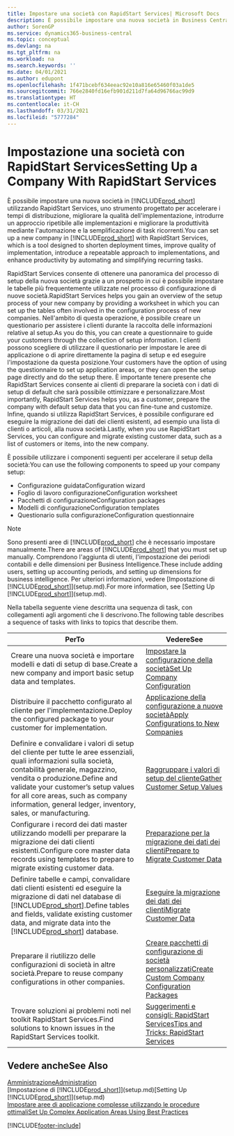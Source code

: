 ```yaml
---
title: Impostare una società con RapidStart Services| Microsoft Docs
description: È possibile impostare una nuova società in Business Central utilizzando RapidStart Services, uno strumento progettato per accelerare i tempi di distribuzione, migliorare la qualità dell'implementazione, introdurre un approccio ripetibile alle implementazioni e migliorare la produttività mediante l'automazione e la semplificazione di task ricorrenti.
author: SorenGP
ms.service: dynamics365-business-central
ms.topic: conceptual
ms.devlang: na
ms.tgt_pltfrm: na
ms.workload: na
ms.search.keywords: ''
ms.date: 04/01/2021
ms.author: edupont
ms.openlocfilehash: 1f471bcebf634eeac92e10a816e65460f03a1de5
ms.sourcegitcommit: 766e2840fd16efb901d211d7fa64d96766ac99d9
ms.translationtype: HT
ms.contentlocale: it-CH
ms.lasthandoff: 03/31/2021
ms.locfileid: "5777284"
---
```

# <a name="setting-up-a-company-with-rapidstart-services"></a><span data-ttu-id="0401b-103">Impostazione una società con RapidStart Services</span><span class="sxs-lookup"><span data-stu-id="0401b-103">Setting Up a Company With RapidStart Services</span></span>
<span data-ttu-id="0401b-104">È possibile impostare una nuova società in [!INCLUDE[prod_short](includes/prod_short.md)] utilizzando RapidStart Services, uno strumento progettato per accelerare i tempi di distribuzione, migliorare la qualità dell'implementazione, introdurre un approccio ripetibile alle implementazioni e migliorare la produttività mediante l'automazione e la semplificazione di task ricorrenti.</span><span class="sxs-lookup"><span data-stu-id="0401b-104">You can set up a new company in [!INCLUDE[prod_short](includes/prod_short.md)] with RapidStart Services, which is a tool designed to shorten deployment times, improve quality of implementation, introduce a repeatable approach to implementations, and enhance productivity by automating and simplifying recurring tasks.</span></span>  

<span data-ttu-id="0401b-105">RapidStart Services consente di ottenere una panoramica del processo di setup della nuova società grazie a un prospetto in cui è possibile impostare le tabelle più frequentemente utilizzate nel processo di configurazione di nuove società.</span><span class="sxs-lookup"><span data-stu-id="0401b-105">RapidStart Services helps you gain an overview of the setup process of your new company by providing a worksheet in which you can set up the tables often involved in the configuration process of new companies.</span></span> <span data-ttu-id="0401b-106">Nell'ambito di questa operazione, è possibile creare un questionario per assistere i clienti durante la raccolta delle informazioni relative al setup.</span><span class="sxs-lookup"><span data-stu-id="0401b-106">As you do this, you can create a questionnaire to guide your customers through the collection of setup information.</span></span> <span data-ttu-id="0401b-107">I clienti possono scegliere di utilizzare il questionario per impostare le aree di applicazione o di aprire direttamente la pagina di setup e ed eseguire l'impostazione da questa posizione.</span><span class="sxs-lookup"><span data-stu-id="0401b-107">Your customers have the option of using the questionnaire to set up application areas, or they can open the setup page directly and do the setup there.</span></span> <span data-ttu-id="0401b-108">È importante tenere presente che RapidStart Services consente ai clienti di preparare la società con i dati di setup di default che sarà possibile ottimizzare e personalizzare.</span><span class="sxs-lookup"><span data-stu-id="0401b-108">Most importantly, RapidStart Services helps you, as a customer, prepare the company with default setup data that you can fine-tune and customize.</span></span> <span data-ttu-id="0401b-109">Infine, quando si utilizza RapidStart Services, è possibile configurare ed eseguire la migrazione dei dati dei clienti esistenti, ad esempio una lista di clienti o articoli, alla nuova società.</span><span class="sxs-lookup"><span data-stu-id="0401b-109">Lastly, when you use RapidStart Services, you can configure and migrate existing customer data, such as a list of customers or items, into the new company.</span></span>

<span data-ttu-id="0401b-110">È possibile utilizzare i componenti seguenti per accelerare il setup della società:</span><span class="sxs-lookup"><span data-stu-id="0401b-110">You can use the following components to speed up your company setup:</span></span>  

-   <span data-ttu-id="0401b-111">Configurazione guidata</span><span class="sxs-lookup"><span data-stu-id="0401b-111">Configuration wizard</span></span>  
-   <span data-ttu-id="0401b-112">Foglio di lavoro configurazione</span><span class="sxs-lookup"><span data-stu-id="0401b-112">Configuration worksheet</span></span>  
-   <span data-ttu-id="0401b-113">Pacchetti di configurazione</span><span class="sxs-lookup"><span data-stu-id="0401b-113">Configuration packages</span></span>  
-   <span data-ttu-id="0401b-114">Modelli di configurazione</span><span class="sxs-lookup"><span data-stu-id="0401b-114">Configuration templates</span></span>  
-   <span data-ttu-id="0401b-115">Questionario sulla configurazione</span><span class="sxs-lookup"><span data-stu-id="0401b-115">Configuration questionnaire</span></span>  

> [!Note]  
>  <span data-ttu-id="0401b-116">Sono presenti aree di [!INCLUDE[prod_short](includes/prod_short.md)] che è necessario impostare manualmente.</span><span class="sxs-lookup"><span data-stu-id="0401b-116">There are areas of [!INCLUDE[prod_short](includes/prod_short.md)] that you must set up manually.</span></span> <span data-ttu-id="0401b-117">Comprendono l'aggiunta di utenti, l'impostazione dei periodi contabili e delle dimensioni per Business Intelligence.</span><span class="sxs-lookup"><span data-stu-id="0401b-117">These include adding users, setting up accounting periods, and setting up dimensions for business intelligence.</span></span> <span data-ttu-id="0401b-118">Per ulteriori informazioni, vedere [Impostazione di [!INCLUDE[prod_short](includes/prod_short.md)]](setup.md).</span><span class="sxs-lookup"><span data-stu-id="0401b-118">For more information, see [Setting Up [!INCLUDE[prod_short](includes/prod_short.md)]](setup.md).</span></span>

 <span data-ttu-id="0401b-119">Nella tabella seguente viene descritta una sequenza di task, con collegamenti agli argomenti che li descrivono.</span><span class="sxs-lookup"><span data-stu-id="0401b-119">The following table describes a sequence of tasks with links to topics that describe them.</span></span>

|<span data-ttu-id="0401b-120">**Per**</span><span class="sxs-lookup"><span data-stu-id="0401b-120">**To**</span></span>|<span data-ttu-id="0401b-121">**Vedere**</span><span class="sxs-lookup"><span data-stu-id="0401b-121">**See**</span></span>|  
|------------|-------------|  
|<span data-ttu-id="0401b-122">Creare una nuova società e importare modelli e dati di setup di base.</span><span class="sxs-lookup"><span data-stu-id="0401b-122">Create a new company and import basic setup data and templates.</span></span>|[<span data-ttu-id="0401b-123">Impostare la configurazione della società</span><span class="sxs-lookup"><span data-stu-id="0401b-123">Set Up Company Configuration</span></span>](admin-set-up-company-configuration.md)|  
|<span data-ttu-id="0401b-124">Distribuire il pacchetto configurato al cliente per l'implementazione.</span><span class="sxs-lookup"><span data-stu-id="0401b-124">Deploy the configured package to your customer for implementation.</span></span>|[<span data-ttu-id="0401b-125">Applicazione della configurazione a nuove società</span><span class="sxs-lookup"><span data-stu-id="0401b-125">Apply Configurations to New Companies</span></span>](admin-apply-configuration-to-new-companies.md)|
|<span data-ttu-id="0401b-126">Definire e convalidare i valori di setup del cliente per tutte le aree essenziali, quali informazioni sulla società, contabilità generale, magazzino, vendita o produzione.</span><span class="sxs-lookup"><span data-stu-id="0401b-126">Define and validate your customer’s setup values for all core areas, such as company information, general ledger, inventory, sales, or manufacturing.</span></span>|[<span data-ttu-id="0401b-127">Raggruppare i valori di setup del cliente</span><span class="sxs-lookup"><span data-stu-id="0401b-127">Gather Customer Setup Values</span></span>](admin-gather-customer-setup-values.md)|  
|<span data-ttu-id="0401b-128">Configurare i record dei dati master utilizzando modelli per preparare la migrazione dei dati clienti esistenti.</span><span class="sxs-lookup"><span data-stu-id="0401b-128">Configure core master data records using templates to prepare to migrate existing customer data.</span></span>|[<span data-ttu-id="0401b-129">Preparazione per la migrazione dei dati dei clienti</span><span class="sxs-lookup"><span data-stu-id="0401b-129">Prepare to Migrate Customer Data</span></span>](admin-use-templates-to-prepare-customer-data-for-migration.md)|  
|<span data-ttu-id="0401b-130">Definire tabelle e campi, convalidare dati clienti esistenti ed eseguire la migrazione di dati nel database di [!INCLUDE[prod_short](includes/prod_short.md)].</span><span class="sxs-lookup"><span data-stu-id="0401b-130">Define tables and fields, validate existing customer data, and migrate data into the [!INCLUDE[prod_short](includes/prod_short.md)] database.</span></span>|[<span data-ttu-id="0401b-131">Eseguire la migrazione dei dati dei clienti</span><span class="sxs-lookup"><span data-stu-id="0401b-131">Migrate Customer Data</span></span>](admin-migrate-customer-data.md)|
|<span data-ttu-id="0401b-132">Preparare il riutilizzo delle configurazioni di società in altre società.</span><span class="sxs-lookup"><span data-stu-id="0401b-132">Prepare to reuse company configurations in other companies.</span></span>|[<span data-ttu-id="0401b-133">Creare pacchetti di configurazione di società personalizzati</span><span class="sxs-lookup"><span data-stu-id="0401b-133">Create Custom Company Configuration Packages</span></span>](admin-how-to-create-custom-company-configuration-packages.md)|
|<span data-ttu-id="0401b-134">Trovare soluzioni ai problemi noti nel toolkit RapidStart Services.</span><span class="sxs-lookup"><span data-stu-id="0401b-134">Find solutions to known issues in the RapidStart Services toolkit.</span></span>|[<span data-ttu-id="0401b-135">Suggerimenti e consigli: RapidStart Services</span><span class="sxs-lookup"><span data-stu-id="0401b-135">Tips and Tricks: RapidStart Services</span></span>](admin-tips-and-tricks-rapidstart-services.md)|  

## <a name="see-also"></a><span data-ttu-id="0401b-136">Vedere anche</span><span class="sxs-lookup"><span data-stu-id="0401b-136">See Also</span></span>  
[<span data-ttu-id="0401b-137">Amministrazione</span><span class="sxs-lookup"><span data-stu-id="0401b-137">Administration</span></span>](admin-setup-and-administration.md)  
<span data-ttu-id="0401b-138">[Impostazione di [!INCLUDE[prod_short](includes/prod_short.md)]](setup.md)</span><span class="sxs-lookup"><span data-stu-id="0401b-138">[Setting Up [!INCLUDE[prod_short](includes/prod_short.md)]](setup.md)</span></span>  
[<span data-ttu-id="0401b-139">Impostare aree di applicazione complesse utilizzando le procedure ottimali</span><span class="sxs-lookup"><span data-stu-id="0401b-139">Set Up Complex Application Areas Using Best Practices</span></span>](set-up-complex-application-areas-using-best-practices.md)   


[!INCLUDE[footer-include](includes/footer-banner.md)]
